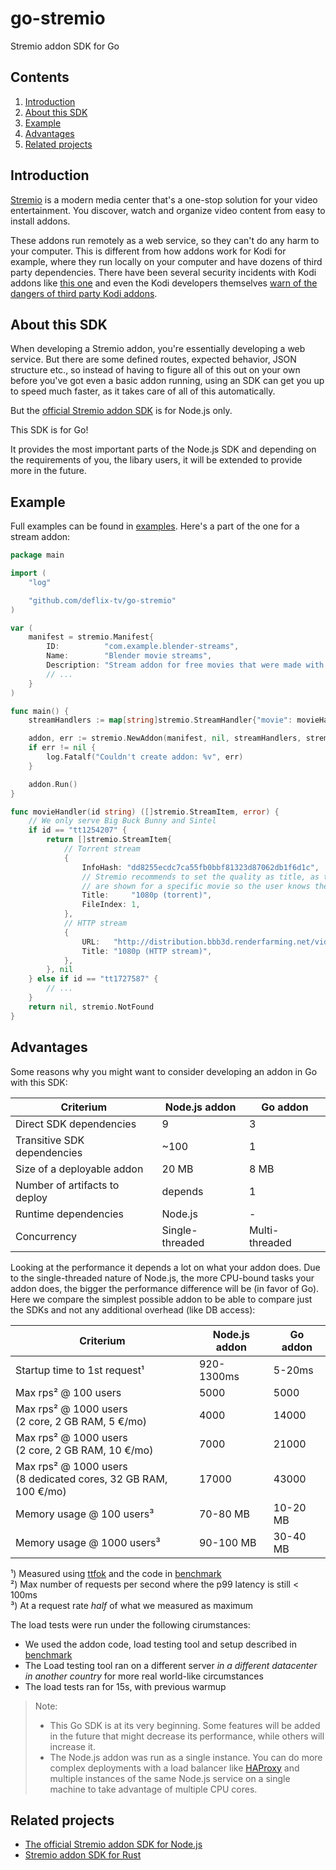 # go-stremio

Stremio addon SDK for Go

## Contents

1. [Introduction](#introduction)
2. [About this SDK](#about-this-sdk)
3. [Example](#example)
4. [Advantages](#advantages)
5. [Related projects](#related-projects)

## Introduction

[Stremio](https://www.stremio.com/) is a modern media center that's a one-stop solution for your video entertainment. You discover, watch and organize video content from easy to install addons.

These addons run remotely as a web service, so they can't do any harm to your computer. This is different from how addons work for Kodi for example, where they run locally on your computer and have dozens of third party dependencies. There have been several security incidents with Kodi addons like [this one](https://www.reddit.com/r/Addons4Kodi/comments/axhmcw/public_service_announcement_remove_civitas_repo/) and even the Kodi developers themselves [warn of the dangers of third party Kodi addons](https://kodi.tv/article/warning-be-aware-what-additional-add-ons-you-install).

## About this SDK

When developing a Stremio addon, you're essentially developing a web service. But there are some defined routes, expected behavior, JSON structure etc., so instead of having to figure all of this out on your own before you've got even a basic addon running, using an SDK can get you up to speed much faster, as it takes care of all of this automatically.

But the [official Stremio addon SDK](https://github.com/Stremio/stremio-addon-sdk) is for Node.js only.

This SDK is for Go!

It provides the most important parts of the Node.js SDK and depending on the requirements of you, the libary users, it will be extended to provide more in the future.

## Example

Full examples can be found in [examples](./examples). Here's a part of the one for a stream addon:

```go
package main

import (
    "log"

    "github.com/deflix-tv/go-stremio"
)

var (
    manifest = stremio.Manifest{
        ID:          "com.example.blender-streams",
        Name:        "Blender movie streams",
        Description: "Stream addon for free movies that were made with Blender",
        // ...
    }
)

func main() {
    streamHandlers := map[string]stremio.StreamHandler{"movie": movieHandler}

    addon, err := stremio.NewAddon(manifest, nil, streamHandlers, stremio.Options{Port: 8080})
    if err != nil {
        log.Fatalf("Couldn't create addon: %v", err)
    }

    addon.Run()
}

func movieHandler(id string) ([]stremio.StreamItem, error) {
    // We only serve Big Buck Bunny and Sintel
    if id == "tt1254207" {
        return []stremio.StreamItem{
            // Torrent stream
            {
                InfoHash: "dd8255ecdc7ca55fb0bbf81323d87062db1f6d1c",
                // Stremio recommends to set the quality as title, as the streams
                // are shown for a specific movie so the user knows the title.
                Title:     "1080p (torrent)",
                FileIndex: 1,
            },
            // HTTP stream
            {
                URL:   "http://distribution.bbb3d.renderfarming.net/video/mp4/bbb_sunflower_1080p_30fps_normal.mp4",
                Title: "1080p (HTTP stream)",
            },
        }, nil
    } else if id == "tt1727587" {
        // ...
    }
    return nil, stremio.NotFound
}
```

## Advantages

Some reasons why you might want to consider developing an addon in Go with this SDK:

Criterium|Node.js addon|Go addon
---------|--------|-------------
Direct SDK dependencies|9|3
Transitive SDK dependencies|~100|1
Size of a deployable addon|20 MB|8 MB
Number of artifacts to deploy|depends|1
Runtime dependencies|Node.js|-
Concurrency|Single-threaded|Multi-threaded

Looking at the performance it depends a lot on what your addon does. Due to the single-threaded nature of Node.js, the more CPU-bound tasks your addon does, the bigger the performance difference will be (in favor of Go). Here we compare the simplest possible addon to be able to compare just the SDKs and not any additional overhead (like DB access):

Criterium|Node.js addon|Go addon
---------|--------|-------------
Startup time to 1st request¹|920-1300ms|5-20ms
Max rps² @ 100 users|5000|5000
Max rps² @ 1000 users<br>(2 core, 2 GB RAM, 5 €/mo)|4000|14000
Max rps² @ 1000 users<br>(2 core, 2 GB RAM, 10 €/mo)|7000|21000
Max rps² @ 1000 users<br>(8 dedicated cores, 32 GB RAM, 100 €/mo)|17000|43000
Memory usage @ 100 users³|70-80 MB|10-20 MB
Memory usage @ 1000 users³|90-100 MB|30-40 MB

¹) Measured using [ttfok](https://github.com/doingodswork/ttfok) and the code in [benchmark](benchmark)  
²) Max number of requests per second where the p99 latency is still < 100ms  
³) At a request rate *half* of what we measured as maximum

The load tests were run under the following cirumstances:

- We used the addon code, load testing tool and setup described in [benchmark](benchmark)
- The Load testing tool ran on a different server *in a different datacenter in another country* for more real world-like circumstances
- The load tests ran for 15s, with previous warmup

> Note:
>
> - This Go SDK is at its very beginning. Some features will be added in the future that might decrease its performance, while others will increase it.
> - The Node.js addon was run as a single instance. You can do more complex deployments with a load balancer like [HAProxy](https://www.haproxy.org/) and multiple instances of the same Node.js service on a single machine to take advantage of multiple CPU cores.

## Related projects

- [The official Stremio addon SDK for Node.js](https://github.com/Stremio/stremio-addon-sdk)
- [Stremio addon SDK for Rust](https://github.com/sleeyax/stremio-addon-sdk)
